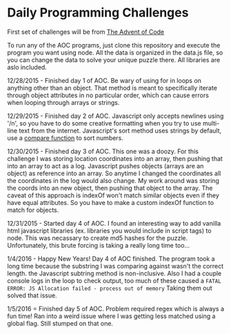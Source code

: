 # Daily Programming Challenges

First set of challenges will be from [The Advent of Code](http://adventofcode.com/)

To run any of the AOC programs, just clone this repository and execute the program you want using node. All the data is organized in the data.js file, so you can change the data to solve your unique puzzle there. All libraries are aslo included.

12/28/2015 - Finished day 1 of AOC. Be wary of using for in loops on anything other than an object. That method is meant to specifically iterate through object attributes in no particular order, which can cause errors when looping through arrays or strings.

12/29/2015 - Finished day 2 of AOC. Javascript only accepts newlines using '/n', so you have to do some creative formatting when you try to use multi-line text from the internet. Javascript's sort method uses strings by default, use a [compare function](http://www.w3schools.com/jsref/jsref_sort.asp) to sort numbers.

12/30/2015 - Finished day 3 of AOC. This one was a doozy. For this challenge I was storing location coordinates into an array, then pushing that into an array to act as a log. Javascript pushes objects (arrays are an object) as reference into an array. So anytime I changed the coordinates all the coordinates in the log would also change. My work around was storing the coords into an new object, then pushing that object to the array. The caveat of this approach is indexOf won't match similar objects even if they have equal attributes. So you have to make a custom indexOf function to match for objects.

12/31/2015 - Started day 4 of AOC. I found an interesting way to add vanilla html javascript libraries (ex. libraries you would include in script tags) to node. This was necassary to create md5 hashes for the puzzle. Unfortunately, this brute forcing is taking a really long time too...

1/4/2016 - Happy New Years! Day 4 of AOC finished. The program took a long time because the substring I was comparing against wasn't the correct length. the Javascript subtring method is non-inclusive. Also I had a couple console logs in the loop to check output, too much of these caused a ``` FATAL ERROR: JS Allocation failed - process out of memory ``` Taking them out solved that issue. 

1/5/2016 = Finished day 5 of AOC. Problem required regex which is always a fun time! Ran into a weird issue where I was getting less matched using a global flag. Still stumped on that one.
